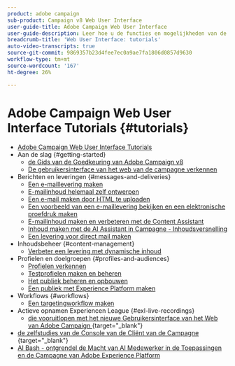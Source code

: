 ```yaml
---
product: adobe campaign
sub-product: Campaign v8 Web User Interface
user-guide-title: Adobe Campaign Web User Interface
user-guide-description: Leer hoe u de functies en mogelijkheden van de Adobe Campaign Web User Interface kunt gebruiken.
breadcrumb-title: 'Web User Interface: tutorials'
auto-video-transcripts: true
source-git-commit: 9869357b23d4fee7ec0a9ae7fa1806d0857d9630
workflow-type: tm+mt
source-wordcount: '167'
ht-degree: 26%

---
```



# Adobe Campaign Web User Interface Tutorials {#tutorials}

+ [Adobe Campaign Web User Interface Tutorials](/help/ac-web-learn-main/overview.md)
+ Aan de slag {#getting-started}
   + [ de Gids van de Goedkeuring van Adobe Campaign v8 ](https://experienceleague.adobe.com/nl/docs/campaign-web/acs-to-ac/home)
   + [De gebruikersinterface van het web van de campagne verkennen](/help/get-started/explore-the-web-ui.md)
+ Berichten en leveringen {#messages-and-deliveries}
   + [Een e-maillevering maken](/help/deliveries/create-an-email-delivery.md)
   + [E-mailinhoud helemaal zelf ontwerpen](/help/design-the-delivery/create-email-content-from-scratch.md)
   + [Een e-mail maken door HTML te uploaden](/help/design-the-delivery/create-an-email-by-uploading-html.md)
   + [Een voorbeeld van een e-maillevering bekijken en een elektronische proefdruk maken](/help/deliveries/preview-and-proof-an-email-delivery.md)
   + [E-mailinhoud maken en verbeteren met de Content Assistant](/help/design-the-delivery/create-and-improve-email-content-with-the-content-assistant.md)
   + [Inhoud maken met de AI Assistant in Campagne - Inhoudsversnelling](/help/design-the-delivery/create-content-with-the-ai-assistant-content-accelerator.md)
   + [Een levering voor direct mail maken](/help/design-the-delivery/create-a-direct-mail-delivery.md)
+ Inhoudsbeheer {#content-management}
   + [Verbeter een levering met dynamische inhoud](/help/design-the-delivery/enhance-a-delivery-with-dynamic-content.md)
+ Profielen en doelgroepen {#profiles-and-audiences}
   + [Profielen verkennen](/help/profiles-and-audiences/explore-profiles.md)
   + [Testprofielen maken en beheren](/help/profiles-and-audiences/create-and-manage-test-profiles.md)
   + [Het publiek beheren en opbouwen](/help/profiles-and-audiences/manage-and-build-audiences.md)
   + [Een publiek met Experience Platform maken](/help/profiles-and-audiences/create-an-audience-with-experience-platform.md)
+ Workflows {#workflows}
   + [Een targetingworkflow maken](/help/workflows/create-a-targeting-workflow.md)
+ Actieve opnamen Experiencen League {#exl-live-recordings}
   + [ die vooruitlopen met het nieuwe Gebruikersinterface van het Web van Adobe Campaign ](https://experienceleague.adobe.com/docs/events/experience-league-live-recordings/episodes/exl-live-episode-02-29-24.html) {target="_blank"}
+ [ de zelfstudies van de Console van de Cliënt van de Campagne ](https://experienceleague.adobe.com/docs/campaign-learn/tutorials/overview.html) {target="_blank"}
+ [ AI Bash - ontgrendel de Macht van AI Medewerker in de Toepassingen en de Campagne van Adobe Experience Platform ](https://experienceleague.adobe.com/en/docs/events/experience-league-live-recordings/episodes/exl-live-episode-09-26-24)

